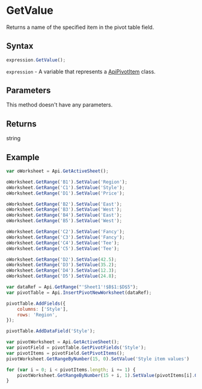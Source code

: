 # GetValue

Returns a name of the specified item in the pivot table field.

## Syntax

```javascript
expression.GetValue();
```

`expression` - A variable that represents a [ApiPivotItem](../ApiPivotItem.md) class.

## Parameters

This method doesn't have any parameters.

## Returns

string

## Example



```javascript editor-xlsx
var oWorksheet = Api.GetActiveSheet();

oWorksheet.GetRange('B1').SetValue('Region');
oWorksheet.GetRange('C1').SetValue('Style');
oWorksheet.GetRange('D1').SetValue('Price');

oWorksheet.GetRange('B2').SetValue('East');
oWorksheet.GetRange('B3').SetValue('West');
oWorksheet.GetRange('B4').SetValue('East');
oWorksheet.GetRange('B5').SetValue('West');

oWorksheet.GetRange('C2').SetValue('Fancy');
oWorksheet.GetRange('C3').SetValue('Fancy');
oWorksheet.GetRange('C4').SetValue('Tee');
oWorksheet.GetRange('C5').SetValue('Tee');

oWorksheet.GetRange('D2').SetValue(42.5);
oWorksheet.GetRange('D3').SetValue(35.2);
oWorksheet.GetRange('D4').SetValue(12.3);
oWorksheet.GetRange('D5').SetValue(24.8);

var dataRef = Api.GetRange("'Sheet1'!$B$1:$D$5");
var pivotTable = Api.InsertPivotNewWorksheet(dataRef);

pivotTable.AddFields({
	columns: ['Style'],
	rows: 'Region',
});

pivotTable.AddDataField('Style');

var pivotWorksheet = Api.GetActiveSheet();
var pivotField = pivotTable.GetPivotFields('Style');
var pivotItems = pivotField.GetPivotItems();
pivotWorksheet.GetRangeByNumber(15, 0).SetValue('Style item values')

for (var i = 0; i < pivotItems.length; i += 1) {
    pivotWorksheet.GetRangeByNumber(15 + i, 1).SetValue(pivotItems[i].GetValue());
}

```
